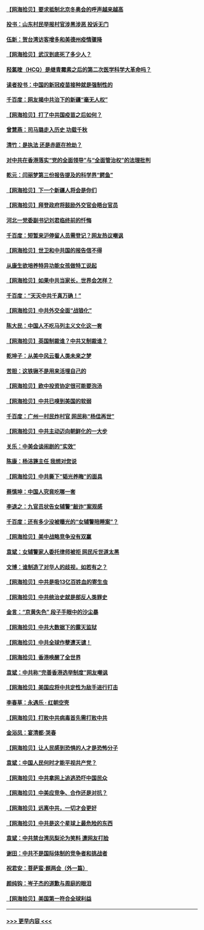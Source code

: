 #### [【网海拾贝】要求抵制北京冬奥会的呼声越来越高](../pages/nsc993/n12868962.md?t=04110302) 
#### [投书：山东村民举报村官涉黑涉恶 投诉无门](../pages/nsc993/n12869726.md?t=04110302) 
#### [伍新：贺台湾访客增多和美德州疫情骤降](../pages/nsc993/n12865651.md?t=04110302) 
#### [【网海拾贝】武汉到底死了多少人？](../pages/nsc993/n12863707.md?t=04110302) 
#### [羟氯喹（HCQ）是继青霉素之后的第二次医学科学大革命吗？](../pages/nsc993/n12638564.md?t=04110302) 
#### [读者投书：中国的新冠疫苗接种就是强制性的](../pages/nsc993/n12859932.md?t=04110302) 
#### [千百度：网友揭中共治下的新疆“毫无人权”](../pages/nsc993/n12858385.md?t=04110302) 
#### [【网海拾贝】打了中共国疫苗之后如何？](../pages/nsc993/n12857866.md?t=04110302) 
#### [曾慧燕：司马璐走入历史 功载千秋](../pages/nsc993/n12856996.md?t=04110302) 
#### [清竹：是执法 还是赤匪在抢劫？](../pages/nsc993/n12856952.md?t=04110302) 
#### [对中共在香港落实“党的全面领导”与“全面管治权”的法理批判](../pages/nsc993/n12856929.md?t=04110302) 
#### [乾元：闫丽梦第三份报告提及的科学界“鳄鱼”](../pages/nsc993/n12855985.md?t=04110302) 
#### [【网海拾贝】下一个新疆人将会是你们](../pages/nsc993/n12855864.md?t=04110302) 
#### [【网海拾贝】拜登政府将鼓励外交官会晤台官员](../pages/nsc993/n12853615.md?t=04110302) 
#### [河北一党委副书记刘君临终前的忏悔](../pages/nsc993/n12849420.md?t=04110302) 
#### [千百度：短暂来沪停留人员需登记？网友热议嘲讽](../pages/nsc993/n12853497.md?t=04110302) 
#### [【网海拾贝】世卫和中共国的报告信不得](../pages/nsc993/n12850902.md?t=04110302) 
#### [从康生欲培养特异功能女孩做特工说起](../pages/nsc993/n12849289.md?t=04110302) 
#### [【网海拾贝】如果中共当家长，世界会怎样？](../pages/nsc993/n12848436.md?t=04110302) 
#### [千百度：“天灭中共千真万确！”](../pages/nsc993/n12845659.md?t=04110302) 
#### [【网海拾贝】中共外交全面“战狼化”](../pages/nsc993/n12845607.md?t=04110302) 
#### [陈大民：中国人不吃马列主义文化这一套](../pages/nsc993/n12842496.md?t=04110302) 
#### [【网海拾贝】英国制裁谁？中共又制裁谁？](../pages/nsc993/n12840909.md?t=04110302) 
#### [乾坤子：从美中风云看人类未来之梦](../pages/nsc993/n12840590.md?t=04110302) 
#### [苦胆：这铁锹不是用来活埋自己的](../pages/nsc993/n12839512.md?t=04110302) 
#### [【网海拾贝】欧中投资协定很可能要泡汤](../pages/nsc993/n12835122.md?t=04110302) 
#### [【网海拾贝】中共已嗅到美国的软弱](../pages/nsc993/n12832411.md?t=04110302) 
#### [千百度：广州一村民炸村官 网民称“杨佳再世”](../pages/nsc993/n12832380.md?t=04110302) 
#### [【网海拾贝】中共主动迈向朝鲜化的一大步](../pages/nsc993/n12829887.md?t=04110302) 
#### [关乐：中美会谈闹剧的“实效”](../pages/nsc993/n12826698.md?t=04110302) 
#### [陈康：杨洁篪主任  我想对您说](../pages/nsc993/n12826609.md?t=04110302) 
#### [【网海拾贝】中共撕下“韬光养晦”的面具](../pages/nsc993/n12826459.md?t=04110302) 
#### [蔡慎坤：中国人究竟吃哪一套](../pages/nsc993/n12826010.md?t=04110302) 
#### [李退之：九官员状告女辅警“敲诈”案观感](../pages/nsc993/n12823984.md?t=04110302) 
#### [千百度：还有多少没被曝光的“女辅警陪睡案”？](../pages/nsc993/n12822136.md?t=04110302) 
#### [【网海拾贝】美中战略竞争没有双赢](../pages/nsc993/n12822105.md?t=04110302) 
#### [袁斌：女辅警家人委托律师被拒 网民斥世道太黑](../pages/nsc993/n12822004.md?t=04110302) 
#### [文博：谁制造了对华人的歧视，如若有之？](../pages/nsc993/n12821635.md?t=04110302) 
#### [【网海拾贝】中共是吸13亿百姓血的寄生虫](../pages/nsc993/n12819191.md?t=04110302) 
#### [【网海拾贝】中共统治史就是部反人类罪史](../pages/nsc993/n12816738.md?t=04110302) 
#### [金言：“京黄失色” 段子手眼中的沙尘暴](../pages/nsc993/n12815700.md?t=04110302) 
#### [【网海拾贝】中共大数据下的露天监狱](../pages/nsc993/n12811075.md?t=04110302) 
#### [【网海拾贝】中共全球作孽遭天谴！](../pages/nsc993/n12810258.md?t=04110302) 
#### [【网海拾贝】香港唤醒了全世界](../pages/nsc993/n12809100.md?t=04110302) 
#### [袁斌：中共称“完善香港选举制度”网友嘲讽](../pages/nsc993/n12808994.md?t=04110302) 
#### [【网海拾贝】美国应将中共定性为敌手进行打击](../pages/nsc993/n12806870.md?t=04110302) 
#### [李春草：永遇乐 · 红朝空壳](../pages/nsc993/n12805365.md?t=04110302) 
#### [【网海拾贝】打败中共病毒首先需打败中共](../pages/nsc993/n12803930.md?t=04110302) 
#### [金浴凤：宴清都‧哭春](../pages/nsc993/n12801601.md?t=04110302) 
#### [【网海拾贝】让人民感到恐惧的人才是恐怖分子](../pages/nsc993/n12799347.md?t=04110302) 
#### [袁斌：中国人民何时才能平视共产党？](../pages/nsc993/n12799306.md?t=04110302) 
#### [【网海拾贝】中共拿网上追逃恐吓中国民众](../pages/nsc993/n12796905.md?t=04110302) 
#### [【网海拾贝】中美应竞争、合作还是对抗？](../pages/nsc993/n12794675.md?t=04110302) 
#### [【网海拾贝】远离中共，一切才会更好](../pages/nsc993/n12793572.md?t=04110302) 
#### [【网海拾贝】中共是这个星球上最危险的东西](../pages/nsc993/n12791400.md?t=04110302) 
#### [袁斌：中共禁台湾凤梨沦为笑料 遭网友打脸](../pages/nsc993/n12791335.md?t=04110302) 
#### [谢田：中共不是国际体制的竞争者和挑战者](../pages/nsc993/n12791212.md?t=04110302) 
#### [祝君安：菩萨蛮·题两会（外一篇）](../pages/nsc993/n12786801.md?t=04110302) 
#### [颜纯钩：岑子杰的道歉与周庭的眼泪](../pages/nsc993/n12786775.md?t=04110302) 
#### [【网海拾贝】美国第一符合全球利益](../pages/nsc993/n12786666.md?t=04110302) 

----
#### [ >>> 更早内容 <<< ](../indexes/nsc993-earlier.md)
